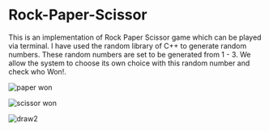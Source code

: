 # Rock-Paper-Scissor
This is an implementation of Rock Paper Scissor game which can be played via terminal.
I have used the random library of C++ to generate random numbers.
These random numbers are set to be generated from 1 - 3.
We allow the system to choose its own choice with this random number and check who Won!.

![paper won](https://github.com/user-attachments/assets/2d4cadb2-bb25-4dc1-a2aa-0ba44756eee9)

![scissor won](https://github.com/user-attachments/assets/c4d89680-775f-4782-adbf-e0b6a78eb504)


![draw2](https://github.com/user-attachments/assets/7dd117b0-fb23-435b-86a4-0e80e098ec94)
